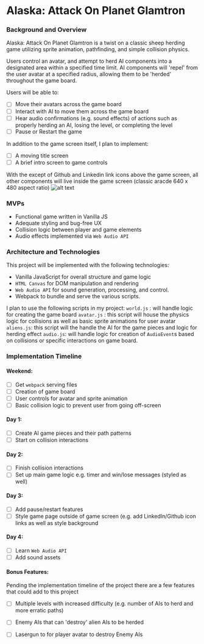 # Alaska: Attack On Planet Glamtron
### Background and Overview

Alaska: Attack On Planet Glamtron is a twist on a classic sheep herding game utilizing sprite animation, pathfinding, and simple collision physics.

Users control an avatar, and attempt to herd AI components into a designated area within a specified time limit. AI components will 'repel' from the user avatar at a specified radius, allowing them to
be 'herded' throughout the game board.

Users will be able to:
- [ ] Move their avatars across the game board
- [ ] Interact with AI to move them across the game board
- [ ] Hear audio confirmations (e.g. sound effects) of actions such as properly herding an AI, losing the level, or completing the level
- [ ] Pause or Restart the game

In addition to the game screen itself, I plan to implement:
- [ ] A moving title screen
- [ ] A brief intro screen to game controls

With the except of Github and Linkedin link icons above the game screen, all other components will live inside the game screen (classic aracde 640 x 480 aspect ratio)
![alt text](http://res.cloudinary.com/nwilliams770/image/upload/v1512330533/title_screen_cbcn16.gif)

### MVPs
* Functional game written in Vanilla JS
* Adequate styling and bug-free UX
* Collision logic between player and game elements
* Audio effects implemented via `Web Audio API`

### Architecture and Technologies

This project will be implemented with the following technologies:
* Vanilla JavaScript for overall structure and game logic
* `HTML Canvas` for DOM manipulation and rendering
* `Web Audio API` for sound generation, processing, and control.
* Webpack to bundle and serve the various scripts.

I plan to use the following scripts in my project:
`world.js` : will handle logic for creating the game board
`avatar.js` : this script will house the physics logic for collisions as well as basic sprite animations for user avatar
`aliens.js`: this script will the handle the AI for the game pieces and logic for herding effect
`audio.js`: will handle logic for creation of `AudioEvent`s based on collisions or specific interactions on game board.

### Implementation Timeline

#### Weekend:
- [ ] Get `webpack` serving files
- [ ] Creation of game board
- [ ] User controls for avatar and sprite animation
- [ ] Basic collision logic to prevent user from going off-screen

#### Day 1:
- [ ] Create AI game pieces and their path patterns
- [ ] Start on collision interactions

#### Day 2:
- [ ] Finish collision interactions
- [ ] Set up main game logic e.g. timer and win/lose messages (styled as well)

#### Day 3: 
- [ ] Add pause/restart features
- [ ] Style game page outside of game screen (e.g. add LinkedIn/Github icon links as well as style background

#### Day 4:
- [ ] Learn `Web Audio API`
- [ ] Add sound assets

#### Bonus Features:
Pending the implementation timeline of the project there are a few features that could add to this project
- [ ] Multiple levels with increased difficulty (e.g. number of AIs to herd and more erratic paths)
- [ ] Enemy AIs that can 'destroy' alien AIs to be herded
- [ ] Lasergun to for player avatar to destroy Enemy AIs







